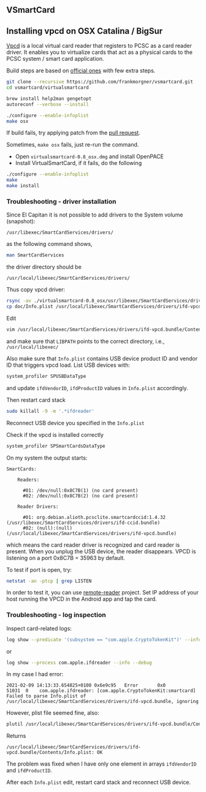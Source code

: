 ## VSmartCard

## Installing vpcd on OSX Catalina / BigSur

[Vpcd](https://frankmorgner.github.io/vsmartcard/virtualsmartcard/README.html) is a local virtual card reader
that registers to PCSC as a card reader driver. It enables you to virtualize cards that act as a physical cards
to the PCSC system / smart card application.

Build steps are based on [official ones](https://frankmorgner.github.io/vsmartcard/virtualsmartcard/README.html#building-and-installing-vpcd-on-mac-os-x)
with few extra steps.

```bash
git clone --recursive https://github.com/frankmorgner/vsmartcard.git
cd vsmartcard/virtualsmartcard

brew install help2man gengetopt 
autoreconf --verbose --install

./configure --enable-infoplist
make osx
```

If build fails, try applying patch from the [pull request](https://github.com/frankmorgner/vsmartcard/issues/186).

Sometimes, `make osx` fails, just re-run the command.

- Open `virtualsmartcard-0.8_osx.dmg` and install OpenPACE
- Install VirtualSmartCard, if it fails, do the following

```bash
./configure --enable-infoplist
make
make install
```

### Troubleshooting - driver installation

Since El Capitan it is not possible to add drivers to the System volume (snapshot):
```
/usr/libexec/SmartCardServices/drivers/
```

as the following command shows, 

```bash
man SmartCardServices
```

the driver directory should be
```
/usr/local/libexec/SmartCardServices/drivers/
```

Thus copy vpcd driver:

```bash
rsync -av ./virtualsmartcard-0.8_osx/usr/libexec/SmartCardServices/drivers/ifd-vpcd.bundle /usr/local/libexec/SmartCardServices/drivers
cp doc/Info.plist /usr/local/libexec/SmartCardServices/drivers/ifd-vpcd.bundle/Contents/
```

Edit 
```bash
vim /usr/local/libexec/SmartCardServices/drivers/ifd-vpcd.bundle/Contents/vpcd
```

and make sure that `LIBPATH` points to the correct directory, i.e., `/usr/local/libexec/`

Also make sure that `Info.plist` contains USB device product ID and vendor ID that triggers vpcd load.
List USB devices with:

```bash
system_profiler SPUSBDataType
```

and update `ifdVendorID`, `ifdProductID` values in `Info.plist` accordingly.

Then restart card stack

```bash
sudo killall -9 -m '.*ifdreader'
```

Reconnect USB device you specified in the `Info.plist`

Check if the vpcd is installed correctly
```bash
system_profiler SPSmartCardsDataType
```

On my system the output starts:
```
SmartCards:

    Readers:

      #01: /dev/null:0x8C7B(1) (no card present)
      #02: /dev/null:0x8C7B(2) (no card present)

    Reader Drivers:

      #01: org.debian.alioth.pcsclite.smartcardccid:1.4.32 (/usr/libexec/SmartCardServices/drivers/ifd-ccid.bundle)
      #02: (null):(null) (/usr/local/libexec/SmartCardServices/drivers/ifd-vpcd.bundle)
```
which means the card reader driver is recognized and card reader is present. When you unplug the USB device, the reader disappears.
VPCD is listening on a port 0x8C7B = 35963 by default. 

To test if port is open, try:
```bash
netstat -an -ptcp | grep LISTEN
```

In order to test it, you can use [remote-reader](https://frankmorgner.github.io/vsmartcard/remote-reader/README.html)
project. Set IP address of your host running the VPCD in the Android app and tap the card.

### Troubleshooting - log inspection

Inspect card-related logs:


```bash
log show --predicate '(subsystem == "com.apple.CryptoTokenKit")' --info --debug
```

or 

```bash
log show --process com.apple.ifdreader --info --debug
```

In my case I had error:

```
2021-02-09 14:13:33.654825+0100 0x6e9c95   Error       0x0                  51031  0    com.apple.ifdreader: [com.apple.CryptoTokenKit:smartcard] Failed to parse Info.plist of /usr/local/libexec/SmartCardServices/drivers/ifd-vpcd.bundle, ignoring
```

However, plist file seemed fine, also:

```bash
plutil /usr/local/libexec/SmartCardServices/drivers/ifd-vpcd.bundle/Contents/Info.plist
```

Returns
```
/usr/local/libexec/SmartCardServices/drivers/ifd-vpcd.bundle/Contents/Info.plist: OK
```

The problem was fixed when I have only one element in arrays `ifdVendorID` and `ifdProductID`. 

After each `Info.plist` edit, restart card stack and reconnect USB device.
